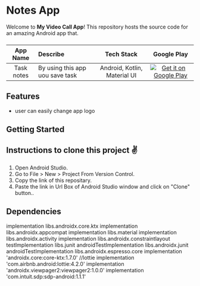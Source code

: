 # Notes App

Welcome to **My Video Call App**! This repository hosts the source code for an amazing Android app that.


###  
App Name                   | Describe                  | Tech Stack             | Google Play 
:------------------------: | :------------------------ | :------------------------: | :------------------------: 
Task notes | By using this app uou save task | Android, Kotlin,  Material UI | [![Get it on Google Play](https://firebasestorage.googleapis.com/v0/b/snapchat-f2264.appspot.com/o/T9HnFlW.png?alt=media&token=b46055e4-3b02-424f-9e88-862543831a8b)](https://play.google.com/store/apps/details?id=com.angel.snapchat)

## Features

- user can easily change app logo

## Getting Started


## Instructions to clone this project ✌
1. Open Android Studio.
2. Go to File > New > Project From Version Control.
3. Copy the link of this repositary.
4. Paste the link in Url Box of Android Studio window and click on "Clone" button..

## Dependencies

implementation libs.androidx.core.ktx
    implementation libs.androidx.appcompat
    implementation libs.material
    implementation libs.androidx.activity
    implementation libs.androidx.constraintlayout
    testImplementation libs.junit
    androidTestImplementation libs.androidx.junit
    androidTestImplementation libs.androidx.espresso.core
    implementation 'androidx.core:core-ktx:1.7.0'
//lottie
    implementation 'com.airbnb.android:lottie:4.2.0'
    implementation 'androidx.viewpager2:viewpager2:1.0.0'
    implementation 'com.intuit.sdp:sdp-android:1.1.1'
